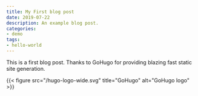 ```yaml
---
title: My First blog post
date: 2019-07-22
description: An example blog post.
categories:
- demo
tags:
- hello-world
---
```


This is a first blog post.
Thanks to GoHugo for providing blazing fast static site generation.

{{< figure src="/hugo-logo-wide.svg" title="GoHugo" alt="GoHugo logo" >}}